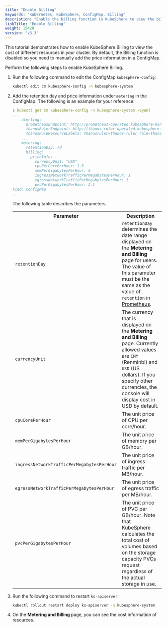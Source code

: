 ```yaml
---
title: "Enable Billing"
keywords: "Kubernetes, KubeSphere, ConfigMap, Billing"
description: "Enable the billing function in KubeSphere to view the billing data of your resources during a period."
linkTitle: "Enable Billing"
weight: 15420
version: "v3.3"
---
```


This tutorial demonstrates how to enable KubeSphere Billing to view the cost of different resources in your cluster. By default, the Billing function is disabled so you need to manually add the price information in a ConfigMap.

Perform the following steps to enable KubeSphere Billing.

1. Run the following command to edit the ConfigMap `kubesphere-config`:

   ```bash
   kubectl edit cm kubesphere-config -n kubesphere-system
   ```

2. Add the retention day and price information under `metering` in the ConfigMap. The following is an example for your reference:

   ```yaml
   $ kubectl get cm kubesphere-config -n kubesphere-system -oyaml
   ...
       alerting:
         prometheusEndpoint: http://prometheus-operated.kubesphere-monitoring-system.svc:9090
         thanosRulerEndpoint: http://thanos-ruler-operated.kubesphere-monitoring-system.svc:10902
         thanosRuleResourceLabels: thanosruler=thanos-ruler,role=thanos-alerting-rules
       ...
       metering:
         retentionDay: 7d
         billing:
           priceInfo:
             currencyUnit: "USD"
             cpuPerCorePerHour: 1.5
             memPerGigabytesPerHour: 5
             ingressNetworkTrafficPerMegabytesPerHour: 1
             egressNetworkTrafficPerMegabytesPerHour: 1
             pvcPerGigabytesPerHour: 2.1
   kind: ConfigMap
   ...
   ```

   The following table describes the parameters.

   <table>
     <tbody>
       <tr>
         <th>Parameter</th>
         <th>Description</th>
       </tr>
       <tr>
         <td><code>retentionDay</code></td>
         <td><code>retentionDay</code> determines the date range displayed on the <b>Metering and Billing</b> page for users. The value of this parameter must be the same as the value of <code>retention</code> in <a href='../../../faq/observability/monitoring/#how-to-change-the-monitoring-data-retention-period'>Prometheus</a>.</td>
       </tr>
       <tr>
         <td><code>currencyUnit</code></td>
         <td>The currency that is displayed on the <b>Metering and Billing</b> page. Currently allowed values are <code>CNY</code> (Renminbi) and <code>USD</code> (US dollars). If you specify other currencies, the console will display cost in USD by default.</td>
       </tr>
       <tr>
         <td><code>cpuCorePerHour</code></td>
         <td>The unit price of CPU per core/hour.</td>
       </tr><tr>
         <td><code>memPerGigabytesPerHour</code></td>
         <td>The unit price of memory per GB/hour.</td>
       </tr><tr>
         <td><code>ingressNetworkTrafficPerMegabytesPerHour</code></td>
         <td>The unit price of ingress traffic per MB/hour.</td>
       </tr><tr>
         <td><code>egressNetworkTrafficPerMegabytesPerHour</code></td>
         <td>The unit price of egress traffic per MB/hour.</td>
       </tr><tr>
         <td><code>pvcPerGigabytesPerHour</code></td>
         <td>The unit price of PVC per GB/hour. Note that KubeSphere calculates the total cost of volumes based on the storage capacity PVCs request regardless of the actual storage in use.</td>
       </tr>
     </tbody>
   </table>

3. Run the following command to restart `ks-apiserver`:

   ```bash
   kubectl rollout restart deploy ks-apiserver -n kubesphere-system
   ```

4. On the **Metering and Billing** page, you can see the cost information of resources.